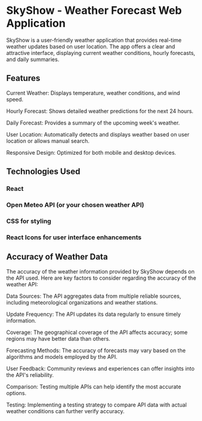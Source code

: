 # SkyShow - Weather Forecast Web Application

SkyShow is a user-friendly weather application that provides real-time weather updates based on user location. The app offers a clear and attractive interface, displaying current weather conditions, hourly forecasts, and daily summaries.

## Features

Current Weather: Displays temperature, weather conditions, and wind speed.

Hourly Forecast: Shows detailed weather predictions for the next 24 hours.

Daily Forecast: Provides a summary of the upcoming week's weather.

User Location: Automatically detects and displays weather based on user location or allows manual search.

Responsive Design: Optimized for both mobile and desktop devices.

## Technologies Used

### React
### Open Meteo API (or your chosen weather API)
### CSS for styling
### React Icons for user interface enhancements

## Accuracy of Weather Data

The accuracy of the weather information provided by SkyShow depends on the API used. Here are key factors to consider regarding the accuracy of the weather API:

Data Sources: The API aggregates data from multiple reliable sources, including meteorological organizations and weather stations.

Update Frequency: The API updates its data regularly to ensure timely information.

Coverage: The geographical coverage of the API affects accuracy; some regions may have better data than others.

Forecasting Methods: The accuracy of forecasts may vary based on the algorithms and models employed by the API.

User Feedback: Community reviews and experiences can offer insights into the API's reliability.

Comparison: Testing multiple APIs can help identify the most accurate options.

Testing: Implementing a testing strategy to compare API data with actual weather conditions can further verify accuracy.


